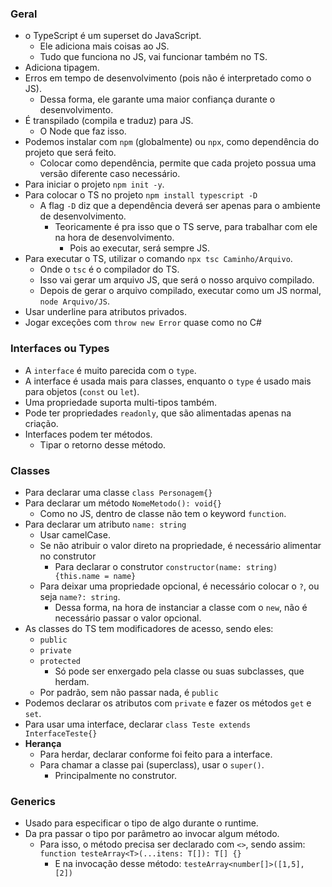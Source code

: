 ### Geral
* o TypeScript é um superset do JavaScript.
  * Ele adiciona mais coisas ao JS.
  * Tudo que funciona no JS, vai funcionar também no TS.
* Adiciona tipagem.
* Erros em tempo de desenvolvimento (pois não é interpretado como o JS).
  * Dessa forma, ele garante uma maior confiança durante o desenvolvimento.
* É transpilado (compila e traduz) para JS.
  * O Node que faz isso.
* Podemos instalar com `npm` (globalmente) ou `npx`, como dependência do projeto que será feito.
  * Colocar como dependência, permite que cada projeto possua uma versão diferente caso necessário.
* Para iniciar o projeto `npm init -y`.
* Para colocar o TS no projeto `npm install typescript -D`
  * A flag `-D` diz que a dependência deverá ser apenas para o ambiente de desenvolvimento.
    * Teoricamente é pra isso que o TS serve, para trabalhar com ele na hora de desenvolvimento.
      * Pois ao executar, será sempre JS.
* Para executar o TS, utilizar o comando `npx tsc Caminho/Arquivo`.
  * Onde o `tsc` é o compilador do TS.
  * Isso vai gerar um arquivo JS, que será o nosso arquivo compilado.
  * Depois de gerar o arquivo compilado, executar como um JS normal, `node Arquivo/JS`.
* Usar underline para atributos privados.
* Jogar exceções com `throw new Error` quase como no C# 

### Interfaces ou Types
* A `interface` é muito parecida com o `type`.
* A interface é usada mais para classes, enquanto o `type` é usado mais para objetos (`const` ou `let`).
* Uma propriedade suporta multi-tipos também.
* Pode ter propriedades `readonly`, que são alimentadas apenas na criação.
* Interfaces podem ter métodos.
  * Tipar o retorno desse método.

### Classes
* Para declarar uma classe `class Personagem{}`
* Para declarar um método `NomeMetodo(): void{}`
  * Como no JS, dentro de classe não tem o keyword `function`.
* Para declarar um atributo `name: string`
  * Usar camelCase.
  * Se não atribuir o valor direto na propriedade, é necessário alimentar no construtor
    * Para declarar o construtor `constructor(name: string) {this.name = name}`
  * Para deixar uma propriedade opcional, é necessário colocar o `?`, ou seja `name?: string`.
    * Dessa forma, na hora de instanciar a classe com o `new`, não é necessário passar o valor opcional.
* As classes do TS tem modificadores de acesso, sendo eles:
  * `public`
  * `private`
  * `protected`
    * Só pode ser enxergado pela classe ou suas subclasses, que herdam.
  * Por padrão, sem não passar nada, é `public`
* Podemos declarar os atributos com `private` e fazer os métodos `get` e `set`. 
* Para usar uma interface, declarar `class Teste extends InterfaceTeste{}`
* **Herança**
  * Para herdar, declarar conforme foi feito para a interface.
  * Para chamar a classe pai (superclass), usar o `super()`.
    * Principalmente no construtor.

### Generics
* Usado para especificar o tipo de algo durante o runtime.
* Da pra passar o tipo por parâmetro ao invocar algum método.
  * Para isso, o método precisa ser declarado com `<>`, sendo assim: `function testeArray<T>(...itens: T[]): T[] {}`
    * E na invocação desse método: `testeArray<number[]>([1,5], [2])`